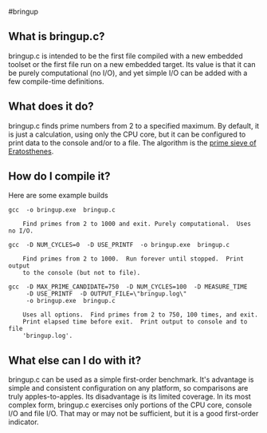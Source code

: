 #bringup



## What is bringup.c?
bringup.c is intended to be the first file compiled with a new embedded toolset
or the first file run on a new embedded target.  Its value is that it can be
purely computational (no I/O), and yet simple I/O can be added with a few 
compile-time definitions.

## What does it do?
bringup.c finds prime numbers from 2 to a specified maximum.  By default, it
is just a calculation, using only the CPU core, but it can be configured to
print data to the console and/or to a file.  The algorithm is the 
[prime sieve of Eratosthenes](http://en.wikipedia.org/wiki/Sieve_of_eratosthenes).

## How do I compile it?
Here are some example builds

    gcc  -o bringup.exe  bringup.c

        Find primes from 2 to 1000 and exit. Purely computational.  Uses no I/O.
    
    gcc  -D NUM_CYCLES=0  -D USE_PRINTF  -o bringup.exe  bringup.c

        Find primes from 2 to 1000.  Run forever until stopped.  Print output 
        to the console (but not to file).  
    
    gcc  -D MAX_PRIME_CANDIDATE=750  -D NUM_CYCLES=100  -D MEASURE_TIME
         -D USE_PRINTF  -D OUTPUT_FILE=\"bringup.log\"
         -o bringup.exe  bringup.c

        Uses all options.  Find primes from 2 to 750, 100 times, and exit.  
        Print elapsed time before exit.  Print output to console and to file 
        'bringup.log'.

## What else can I do with it?
bringup.c can be used as a simple first-order benchmark.  It's advantage is
simple and consistent configuration on any platform, so comparisons are truly
apples-to-apples.  Its disadvantage is its limited coverage.  In its most
complex form, bringup.c exercises only portions of the CPU core, console 
I/O and file I/O.  That may or may not be sufficient, but it is a good 
first-order indicator.

